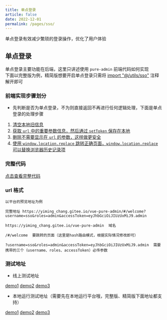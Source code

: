 ```yaml
---
title: 单点登录
article: false
date: 2022-12-01
permalink: /pages/sso/
---
```


单点登录有效减少繁琐的登录操作，优化了用户体验

## 单点登录

单点登录主要功能在后端，这里只讲述使用 `pure-admin` 前端代码如何实现  
下面以完整版为例，精简版想要开启单点登录只需将 [import "@/utils/sso"](https://gitee.com/yiming_chang/pure-admin-thin/blob/main/src/router/index.ts#L1) 注释解开即可

### 前端实现步骤划分

- 先判断是否为单点登录，不为则直接返回不再进行任何逻辑处理，下面是单点登录的处理步骤

1. [清空本地旧信息](https://gitee.com/yiming_chang/vue-pure-admin/blob/main/src/utils/sso.ts#L37)
2. [ 获取 `url` 中的重要参数信息，然后通过 `setToken` 保存在本地](https://gitee.com/yiming_chang/vue-pure-admin/blob/main/src/utils/sso.ts#L40)
3. [删除不需要显示在 `url` 的参数，这样做更安全](https://gitee.com/yiming_chang/vue-pure-admin/blob/main/src/utils/sso.ts#L43-L44)
4. [使用 `window.location.replace` 跳转正确页面，`window.location.replace` 可以替换浏览器历史记录项](https://gitee.com/yiming_chang/vue-pure-admin/blob/main/src/utils/sso.ts#L55)

### 完整代码

[点击查看完整代码](https://gitee.com/yiming_chang/vue-pure-admin/blob/main/src/utils/sso.ts)

### url 格式

```
以平台的预览地址为例

完整地址 https://yiming_chang.gitee.io/vue-pure-admin/#/welcome?username=sso&roles=admin&accessToken=eyJhbGciOiJIUzUxMiJ9.admin

https://yiming_chang.gitee.io/vue-pure-admin  域名

/#/welcome  要跳转的页面（这里是hash路由模式，根据实际情况修改即可）

?username=sso&roles=admin&accessToken=eyJhbGciOiJIUzUxMiJ9.admin  需要携带的三个（username、roles、accessToken）必传参数
```

### 测试地址

- 线上测试地址

[demo1](https://yiming_chang.gitee.io/vue-pure-admin/#/welcome?username=sso&roles=admin&accessToken=eyJhbGciOiJIUzUxMiJ9.admin) [demo2](https://yiming_chang.gitee.io/vue-pure-admin/#/pure-table/index?username=sso&roles=admin&accessToken=eyJhbGciOiJIUzUxMiJ9.admin) [demo3](https://yiming_chang.gitee.io/vue-pure-admin/#/permission/button/index?username=sso&roles=admin&accessToken=eyJhbGciOiJIUzUxMiJ9.admin)

- 本地运行测试地址（需要先在本地运行平台哦，完整版、精简版下面地址都支持）

[demo1](http://localhost:8848/#/welcome?username=sso&roles=admin&accessToken=eyJhbGciOiJIUzUxMiJ9.admin) [demo2](http://localhost:8848/#/permission/page/index?username=sso&roles=admin&accessToken=eyJhbGciOiJIUzUxMiJ9.admin) [demo3](http://localhost:8848/#/permission/button/index?username=sso&roles=admin&accessToken=eyJhbGciOiJIUzUxMiJ9.admin)
